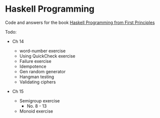 # Haskell Programming

Code and answers for the book [Haskell Programming from First Principles](http://haskellbook.com/)

Todo:
* Ch 14
  * word-number exercise
  * Using QuickCheck exercise
  * Failure exercise
  * Idempotence
  * Gen random generator
  * Hangman testing
  * Validating ciphers

* Ch 15
  * Semigroup exercise
    * No. 8 - 13
  * Monoid exercise

